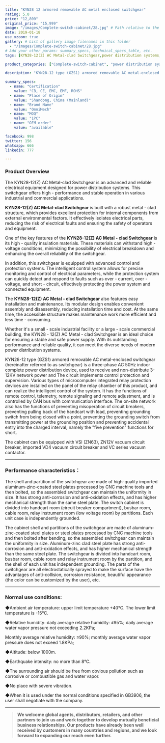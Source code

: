 ```yaml
---
title: "KYN28 12 armored removable AC metal enclosed switchgear"
rating: 5.0
price: "12,800"
original_price: "15,999"
image: "/images/Complete-switch-cabinet/28.jpg" # Path relative to the 'static' folder or use Hugo Pipes
date: 2019-01-18
use_xzoom: true
gallery: # List of gallery image filenames in this folder
  - "/images/Complete-switch-cabinet/28.jpg"
# Add your other params: summary_specs, technical_specs_table, etc.
tags: [KYN28-12(Z) AC Metal-clad Switchgear,power distribution systems,electrical equipment,high-performance,stable operation,robust metal-clad structure,high-quality insulation materials,advanced control and protection systems,easy installation and maintenance,stable and safe power supply]

product_categories: ["Complete-switch-cabinet", "power distribution system"]

description: "KYN28-12 type (GZS1) armored removable AC metal-enclosed switchgear (hereinafter referred to as switchgear) is a three-phase AC 50Hz indoor complete power distribution device, used to receive and non-distribute 3-12KV network power and The circuit implements control protection and supervision."

summary_specs:
  - name: "Certification"
    value: "CB, CE, EMC, EMF, ROHS"
  - name: "Place of Origin"
    value: "Shandong, China (Mainland)"
  - name: "Brand Name"
    value: "OmniMech"
  - name: "MOQ"
    value: "1PC"
  - name: "OEM order"
    value: "available"

facebook: 998
twitter: 156
whatsapp: 666
linkedin: 777    

---
```



### Product Overview


The KYN28-12(Z) AC Metal-clad Switchgear is an advanced and reliable electrical equipment designed for power distribution systems. This switchgear offers high - performance and stable operation in various industrial and commercial applications.

**KYN28-12(Z) AC Metal-clad Switchgear** is built with a robust metal - clad structure, which provides excellent protection for internal components from external environmental factors. It effectively isolates electrical parts, reducing the risk of electrical faults and ensuring the safety of operators and equipment.

One of the key features of the **KYN28-12(Z) AC Metal - clad Switchgear** is its high - quality insulation materials. These materials can withstand high - voltage conditions, minimizing the possibility of electrical breakdown and enhancing the overall reliability of the switchgear.

In addition, this switchgear is equipped with advanced control and protection systems. The intelligent control system allows for precise monitoring and control of electrical parameters, while the protection system can quickly detect and respond to faults such as over - current, over - voltage, and short - circuit, effectively protecting the power system and connected equipment.

The **KYN28-12(Z) AC Metal - clad Switchgear** also features easy installation and maintenance. Its modular design enables convenient assembly and disassembly, reducing installation time and cost. At the same time, the accessible structure makes maintenance work more efficient and less time - consuming.

Whether it's a small - scale industrial facility or a large - scale commercial building, the KYN28 - 12(Z) AC Metal - clad Switchgear is an ideal choice for ensuring a stable and safe power supply. With its outstanding performance and reliable quality, it can meet the diverse needs of modern power distribution systems. 

KYN28-12 type (GZS1) armored removable AC metal-enclosed switchgear (hereinafter referred to as switchgear) is a three-phase AC 50Hz indoor complete power distribution device, used to receive and non-distribute 3-12KV network power and The circuit implements control protection and supervision. Various types of microcomputer integrated relay protection devices are installed on the panel of the relay chamber of this product, and can realize the intelligent control of the system. It has the functions of remote control, telemetry, remote signaling and remote adjustment, and is controlled by CAN bus with communication interface. The on-site network also has the functions of preventing misoperation of circuit breakers, preventing pulling back of the handcart with load, preventing grounding switch from being closed with a point, preventing the grounding switch from transmitting power at the grounding position and preventing accidental entry into the charged interval, namely the "five prevention" functions for short.

The cabinet can be equipped with VSI (ZN63), ZN12V vacuum circuit breaker, imported VD4 vacuum circuit breaker and VC series vacuum contactor.

* * *

### Performance characteristics：

The shell and partition of the switchgear are made of high-quality imported aluminum-zinc-coated steel plates processed by CNC machine tools and then bolted, so the assembled switchgear can maintain the uniformity in size. It has strong anti-corrosion and anti-oxidation effects, and has higher mechanical strength than the same steel plate. The switch cabinet is divided into handcart room (circuit breaker compartment), busbar room, cable room, relay instrument room (low voltage room) by partitions. Each unit case is independently grounded.

The cabinet shell and partitions of the switchgear are made of aluminum-zinc-coated steel plates or steel plates processed by CNC machine tools and then bolted after bending, so the assembled switchgear can maintain the uniformity in size. Aluminum-zinc clad steel plate has strong anti-corrosion and anti-oxidation effects, and has higher mechanical strength than the same steel plate. The switchgear is divided into handcart room, busbar room, cable room and relay instrument room by the partition, and the shell of each unit has independent grounding. The parts of the switchgear are all electrostatically sprayed to make the surface have the advantages of anti-collision, corrosion resistance, beautiful appearance (the color can be customized by the user), etc.

* * *

### Normal use conditions:

◆Ambient air temperature: upper limit temperature +40℃. The lower limit temperature is -15°C.

◆Relative humidity: daily average relative humidity: ≤95%; daily average water vapor pressure not exceeding 2.2KPa;

Monthly average relative humidity: ≤90%; monthly average water vapor pressure does not exceed 1.8KPa;

◆Altitude: below 1000m.

◆Earthquake intensity: no more than 8℃.

◆The surrounding air should be free from obvious pollution such as corrosive or combustible gas and water vapor.

◆No place with severe vibration.

◆When it is used under the normal conditions specified in GB3906, the user shall negotiate with the company.


* * *

> **We welcome global agents, distributors, retailers, and other partners to join us and work together to develop mutually beneficial business relationships. Our products have already been well received by customers in many countries and regions, and we look forward to expanding our reach even further.**


